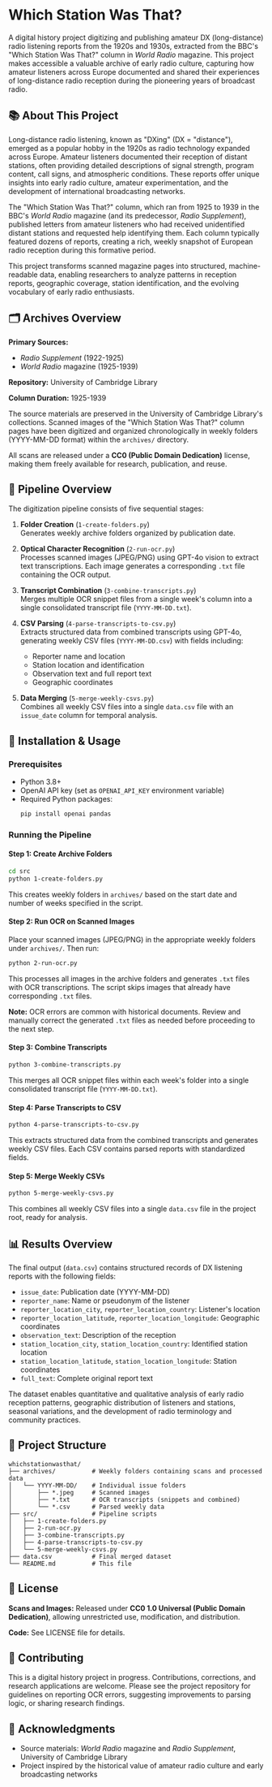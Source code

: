 # Which Station Was That?

A digital history project digitizing and publishing amateur DX (long-distance) radio listening reports from the 1920s and 1930s, extracted from the BBC's "Which Station Was That?" column in *World Radio* magazine. This project makes accessible a valuable archive of early radio culture, capturing how amateur listeners across Europe documented and shared their experiences of long-distance radio reception during the pioneering years of broadcast radio.

## 📚 About This Project

Long-distance radio listening, known as "DXing" (DX = "distance"), emerged as a popular hobby in the 1920s as radio technology expanded across Europe. Amateur listeners documented their reception of distant stations, often providing detailed descriptions of signal strength, program content, call signs, and atmospheric conditions. These reports offer unique insights into early radio culture, amateur experimentation, and the development of international broadcasting networks.

The "Which Station Was That?" column, which ran from 1925 to 1939 in the BBC's *World Radio* magazine (and its predecessor, *Radio Supplement*), published letters from amateur listeners who had received unidentified distant stations and requested help identifying them. Each column typically featured dozens of reports, creating a rich, weekly snapshot of European radio reception during this formative period.

This project transforms scanned magazine pages into structured, machine-readable data, enabling researchers to analyze patterns in reception reports, geographic coverage, station identification, and the evolving vocabulary of early radio enthusiasts.

## 🗂️ Archives Overview

**Primary Sources:**
- *Radio Supplement* (1922-1925)
- *World Radio* magazine (1925-1939)

**Repository:** University of Cambridge Library

**Column Duration:** 1925-1939

The source materials are preserved in the University of Cambridge Library's collections. Scanned images of the "Which Station Was That?" column pages have been digitized and organized chronologically in weekly folders (YYYY-MM-DD format) within the `archives/` directory.

All scans are released under a **CC0 (Public Domain Dedication)** license, making them freely available for research, publication, and reuse.

## 🔄 Pipeline Overview

The digitization pipeline consists of five sequential stages:

1. **Folder Creation** (`1-create-folders.py`)  
   Generates weekly archive folders organized by publication date.

2. **Optical Character Recognition** (`2-run-ocr.py`)  
   Processes scanned images (JPEG/PNG) using GPT-4o vision to extract text transcriptions. Each image generates a corresponding `.txt` file containing the OCR output.

3. **Transcript Combination** (`3-combine-transcripts.py`)  
   Merges multiple OCR snippet files from a single week's column into a single consolidated transcript file (`YYYY-MM-DD.txt`).

4. **CSV Parsing** (`4-parse-transcripts-to-csv.py`)  
   Extracts structured data from combined transcripts using GPT-4o, generating weekly CSV files (`YYYY-MM-DD.csv`) with fields including:
   - Reporter name and location
   - Station location and identification
   - Observation text and full report text
   - Geographic coordinates

5. **Data Merging** (`5-merge-weekly-csvs.py`)  
   Combines all weekly CSV files into a single `data.csv` file with an `issue_date` column for temporal analysis.

## 🚀 Installation & Usage

### Prerequisites

- Python 3.8+
- OpenAI API key (set as `OPENAI_API_KEY` environment variable)
- Required Python packages:
  ```bash
  pip install openai pandas
  ```

### Running the Pipeline

#### Step 1: Create Archive Folders

```bash
cd src
python 1-create-folders.py
```

This creates weekly folders in `archives/` based on the start date and number of weeks specified in the script.

#### Step 2: Run OCR on Scanned Images

Place your scanned images (JPEG/PNG) in the appropriate weekly folders under `archives/`. Then run:

```bash
python 2-run-ocr.py
```

This processes all images in the archive folders and generates `.txt` files with OCR transcriptions. The script skips images that already have corresponding `.txt` files.

**Note:** OCR errors are common with historical documents. Review and manually correct the generated `.txt` files as needed before proceeding to the next step.

#### Step 3: Combine Transcripts

```bash
python 3-combine-transcripts.py
```

This merges all OCR snippet files within each week's folder into a single consolidated transcript file (`YYYY-MM-DD.txt`).

#### Step 4: Parse Transcripts to CSV

```bash
python 4-parse-transcripts-to-csv.py
```

This extracts structured data from the combined transcripts and generates weekly CSV files. Each CSV contains parsed reports with standardized fields.

#### Step 5: Merge Weekly CSVs

```bash
python 5-merge-weekly-csvs.py
```

This combines all weekly CSV files into a single `data.csv` file in the project root, ready for analysis.

## 📊 Results Overview

The final output (`data.csv`) contains structured records of DX listening reports with the following fields:

- `issue_date`: Publication date (YYYY-MM-DD)
- `reporter_name`: Name or pseudonym of the listener
- `reporter_location_city`, `reporter_location_country`: Listener's location
- `reporter_location_latitude`, `reporter_location_longitude`: Geographic coordinates
- `observation_text`: Description of the reception
- `station_location_city`, `station_location_country`: Identified station location
- `station_location_latitude`, `station_location_longitude`: Station coordinates
- `full_text`: Complete original report text

The dataset enables quantitative and qualitative analysis of early radio reception patterns, geographic distribution of listeners and stations, seasonal variations, and the development of radio terminology and community practices.

## 📁 Project Structure

```
whichstationwasthat/
├── archives/          # Weekly folders containing scans and processed data
│   └── YYYY-MM-DD/    # Individual issue folders
│       ├── *.jpeg     # Scanned images
│       ├── *.txt      # OCR transcripts (snippets and combined)
│       └── *.csv      # Parsed weekly data
├── src/               # Pipeline scripts
│   ├── 1-create-folders.py
│   ├── 2-run-ocr.py
│   ├── 3-combine-transcripts.py
│   ├── 4-parse-transcripts-to-csv.py
│   └── 5-merge-weekly-csvs.py
├── data.csv           # Final merged dataset
└── README.md          # This file
```

## 📄 License

**Scans and Images:** Released under **CC0 1.0 Universal (Public Domain Dedication)**, allowing unrestricted use, modification, and distribution.

**Code:** See LICENSE file for details.

## 🤝 Contributing

This is a digital history project in progress. Contributions, corrections, and research applications are welcome. Please see the project repository for guidelines on reporting OCR errors, suggesting improvements to parsing logic, or sharing research findings.

## 🔗 Acknowledgments

- Source materials: *World Radio* magazine and *Radio Supplement*, University of Cambridge Library
- Project inspired by the historical value of amateur radio culture and early broadcasting networks
